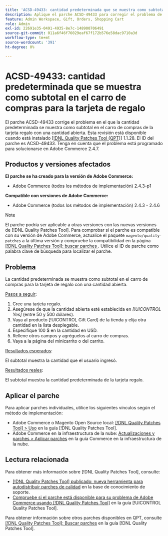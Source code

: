 ```yaml
---
title: 'ACSD-49433: cantidad predeterminada que se muestra como subtotal en el carro de compras para la tarjeta regalo.'
description: Aplique el parche ACSD-49433 para corregir el problema de Adobe Commerce en el que la cantidad predeterminada se muestra como subtotal en el carro de compras para la tarjeta regalo con una cantidad abierta.
feature: Admin Workspace, Gift, Orders, Shopping Cart
role: Admin
exl-id: 22691e35-0491-4935-8e7c-148900706491
source-git-commit: 011a6f46f76029eaf67f172b576e58dac9710a3d
workflow-type: tm+mt
source-wordcount: '391'
ht-degree: 0%

---
```


# ACSD-49433: cantidad predeterminada que se muestra como subtotal en el carro de compras para la tarjeta de regalo

El parche ACSD-49433 corrige el problema en el que la cantidad predeterminada se muestra como subtotal en el carro de compras de la tarjeta regalo con una cantidad abierta. Esta revisión está disponible cuando está instalado [[!DNL Quality Patches Tool (QPT)]](https://experienceleague.adobe.com/en/docs/commerce-operations/tools/quality-patches-tool/quality-patches-tool-to-self-serve-quality-patches) 1.1.28. El ID del parche es ACSD-49433. Tenga en cuenta que el problema está programado para solucionarse en Adobe Commerce 2.4.7.

## Productos y versiones afectados

**El parche se ha creado para la versión de Adobe Commerce:**

* Adobe Commerce (todos los métodos de implementación) 2.4.3-p1

**Compatible con versiones de Adobe Commerce:**

* Adobe Commerce (todos los métodos de implementación) 2.4.3 - 2.4.6

>[!NOTE]
>
>El parche podría ser aplicable a otras versiones con las nuevas versiones de [!DNL Quality Patches Tool]. Para comprobar si el parche es compatible con su versión de Adobe Commerce, actualice el paquete `magento/quality-patches` a la última versión y compruebe la compatibilidad en la página [[!DNL Quality Patches Tool]: buscar parches ](https://experienceleague.adobe.com/tools/commerce-quality-patches/index.html). Utilice el ID de parche como palabra clave de búsqueda para localizar el parche.

## Problema

La cantidad predeterminada se muestra como subtotal en el carro de compras para la tarjeta de regalo con una cantidad abierta.

<u>Pasos a seguir</u>:

1. Cree una tarjeta regalo.
1. Asegúrese de que la cantidad abierta esté establecida en *[!UICONTROL Yes]* (entre 50 y 500 dólares).
1. Vaya al producto [!UICONTROL Gift Card] de la tienda y elija otra cantidad en la lista desplegable.
1. Especifique 100 $ en la cantidad en USD.
1. Rellene otros campos y agréguelos al carro de compras.
1. Vaya a la página del minicarrito o del carrito.

<u>Resultados esperados</u>:

El subtotal muestra la cantidad que el usuario ingresó.

<u>Resultados reales</u>:

El subtotal muestra la cantidad predeterminada de la tarjeta regalo.

## Aplicar el parche

Para aplicar parches individuales, utilice los siguientes vínculos según el método de implementación:

* Adobe Commerce o Magento Open Source local: [[!DNL Quality Patches Tool] > Uso](/help/tools/quality-patches-tool/usage.md) en la guía [!DNL Quality Patches Tool].
* Adobe Commerce en la infraestructura de la nube: [Actualizaciones y parches > Aplicar parches](https://experienceleague.adobe.com/docs/commerce-cloud-service/user-guide/develop/upgrade/apply-patches.html) en la guía Commerce en la infraestructura de la nube.

## Lectura relacionada

Para obtener más información sobre [!DNL Quality Patches Tool], consulte:

* [[!DNL Quality Patches Tool] publicado: nueva herramienta para autodistribuir parches de calidad](https://experienceleague.adobe.com/en/docs/commerce-operations/tools/quality-patches-tool/quality-patches-tool-to-self-serve-quality-patches) en la base de conocimiento de soporte.
* [Compruebe si el parche está disponible para su problema de Adobe Commerce usando [!DNL Quality Patches Tool]](/help/tools/quality-patches-tool/patches-available-in-qpt/check-patch-for-magento-issue-with-magento-quality-patches.md) en la guía [!UICONTROL Quality Patches Tool].


Para obtener información sobre otros parches disponibles en QPT, consulte [[!DNL Quality Patches Tool]: Buscar parches](https://experienceleague.adobe.com/tools/commerce-quality-patches/index.html) en la guía [!DNL Quality Patches Tool].
